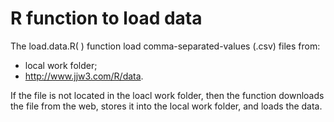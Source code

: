 R function to load data 
===========

The load.data.R( ) function load comma-separated-values (.csv) files from:

* local work folder;
* http://www.jjw3.com/R/data.

If the file is not located in the loacl work folder, then the function downloads 
the file from the web, stores it into the local work folder, and loads the data.